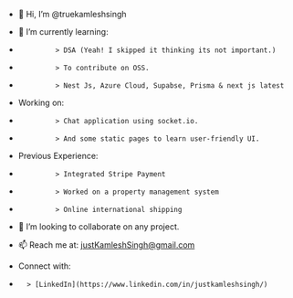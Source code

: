 - 👋 Hi, I’m @truekamleshsingh

- 🌱 I’m currently learning:
-              > DSA (Yeah! I skipped it thinking its not important.)
-              > To contribute on OSS.
-              > Nest Js, Azure Cloud, Supabse, Prisma & next js latest
-    Working on:
-              > Chat application using socket.io.
-              > And some static pages to learn user-friendly UI.
-    Previous Experience:
-              > Integrated Stripe Payment
-              > Worked on a property management system
-              > Online international shipping
- 💞️ I’m looking to collaborate on any project.
- 📫 Reach me at: justKamleshSingh@gmail.com

-   Connect with:
-       > [LinkedIn](https://www.linkedin.com/in/justkamleshsingh/)

<!--
**TechKamleshSingh/TechKamleshSingh** is a ✨ _special_ ✨ repository because its `README.md` (this file) appears on your GitHub profile.

Here are some ideas to get you started:

- 🔭 I’m currently working on ConaxWeb Solution
- 🌱 I’m currently learning Nest Js 
- 👯 I’m looking to collaborate on Javascript & MERN
- 🤔 I’m looking for help with ...
- 💬 Ask me about ...
- 📫 How to reach me: justKamleshSingh@gmail.com
- 😄 Pronouns: ...
- ⚡ Fun fact: ...
-->

